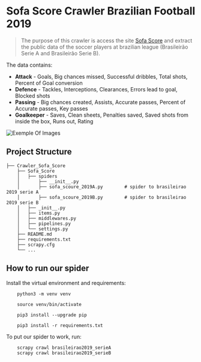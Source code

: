 # Sofa Score Crawler Brazilian Football 2019

> The purpose of this crawler is access the site [Sofa Score](https://www.sofascore.com/tournament/football/brazil/brasileiro-serie-a/325) and extract the public  data of the soccer players at brazilian league (Brasileirão Serie A and Brasileirão Serie B).

The data contains:
- **Attack** - Goals, Big chances missed, Successful dribbles, Total shots, Percent of Goal conversion
- **Defence** - Tackles, Interceptions,	Clearances,	Errors lead to goal,	Blocked shots
- **Passing** - Big chances created, Assists,	Accurate passes,	Percent of Accurate passes,	Key passes
- **Goalkeeper** - Saves,	Clean sheets,	Penalties saved,	Saved shots from inside the box,	Runs out,	Rating


![Exemple Of Images](https://github.com/JuniorJDS/Crowler_Sofa_Score/blob/master/sofa_score_Attack.png)

## Project Structure
``` 
├── Crawler_Sofa_Score
    ├── Sofa_Score                   
    │   ├── spiders
    │       ├── __init__.py
    │       ├── sofa_scoure_2019A.py        # spider to brasileirao 2019 serie A
    │       ├── sofa_scoure_2019B.py        # spider to brasileirao 2019 serie B
    │   ├── _init__.py
    │   ├── items.py
    │   ├── middlewares.py
    │   ├── pipelines.py         
    │   └── settings.py
    ├── README.md
    ├── requirements.txt
    ├── scrapy.cfg                   
    └── ...
```
## How to run our spider
Install the virtual environment and requirements:
``` 
    python3 -m venv venv

    source venv/bin/activate

    pip3 install --upgrade pip

    pip3 install -r requirements.txt
```
To put our spider to work, run:
```
    scrapy crawl brasileirao2019_serieA 
    scrapy crawl brasileirao2019_serieB
```
